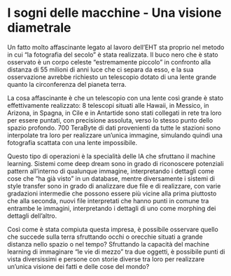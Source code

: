 # I sogni delle macchine - Una visione diametrale #

Un fatto molto affascinante legato al lavoro dell’EHT sta proprio nel metodo in cui “la fotografia del secolo” è stata realizzata. Il buco nero che è stato osservato è un corpo celeste “estremamente piccolo” in confronto alla distanza di 55 milioni di anni luce che ci separa da esso, e la sua osservazione avrebbe richiesto un telescopio dotato di una lente grande quanto la circonferenza del pianeta terra.

La cosa affascinante è che un telescopio con una lente così grande è stato effettivamente realizzato: 8 telescopi situati alle Hawaii, in Messico, in Arizona, in Spagna, in Cile e in Antartide sono stati collegati in rete tra loro per essere puntati, con precisione assoluta, verso lo stesso punto dello spazio profondo. 700 TeraByte di dati provenienti da tutte le stazioni sono interpolate tra loro per realizzare un’unica immagine, simulando quindi una fotografia scattata con una lente impossibile.

Questo tipo di operazioni è la specialità delle IA che sfruttano il machine learning. Sistemi come deep dream sono in grado di riconoscere potenziali pattern all’interno di qualunque immagine, interpretando i dettagli come cose che “ha già visto” in un database, mentre diversamente i sistemi di style transfer sono in grado di analizzare due file e di realizzare, con varie gradazioni intermedie che possono essere più vicine alla prima piuttosto che alla seconda, nuovi file interpretati che hanno punti in comune tra entrambe le immagini, interpretando i dettagli di uno come morphing dei dettagli dell’altro.

Così come è stata compiuta questa impresa, è possibile osservare quello che succede sulla terra sfruttando occhi o orecchie situati a grande distanza nello spazio o nel tempo? Sfruttando la capacità del machine learning di immaginare “le vie di mezzo” tra due oggetti, è possibile punti di vista diversissimi e persone con storie diverse tra loro per realizzare un’unica visione dei fatti e delle cose del mondo?
